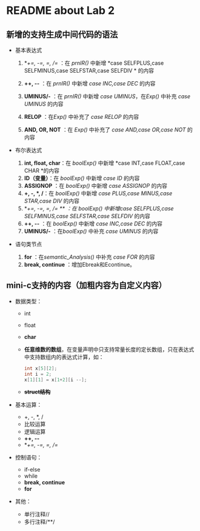 # README about Lab 2

## 新增的支持生成中间代码的语法

* 基本表达式

    1. **+=, -=, *=, /=** ：在 *prnIR()* 中新增 *case SELFPLUS,case SELFMINUS,case SELFSTAR,case SELFDIV * 的内容

    2. **++, --** ：在 *prnIR()* 中新增 *case INC,case DEC* 的内容

    3. **UMINUS/-** ：在 *prnIR()* 中新增 *case UMINUS*，在*Exp()* 中补充 *case UMINUS* 的内容

    4. **RELOP** ：在*Exp()* 中补充了 *case RELOP* 的内容

    5. **AND, OR, NOT** ：在 *Exp()* 中补充了 *case AND,case OR,case NOT* 的内容

* 布尔表达式
    1. **int, float, char**：在 *boolExp()* 中新增 *case INT,case FLOAT,case CHAR *的内容
    2. **ID（变量）**：在 *boolExp()* 中新增 *case ID*  的内容
    3. **ASSIGNOP** ：在 *boolExp()* 中新增 *case ASSIGNOP* 的内容
    4. **+, -, *,  /**：在 *boolExp()* 中新增 *case PLUS,case MINUS,case STAR,case DIV* 的内容
    5. **+=, -=, *=, /= ** ：在 *boolExp()* 中新增*case SELFPLUS,case SELFMINUS,case SELFSTAR,case SELFDIV* 的内容
    6. **++, --** ：在 *boolExp()* 中新增 *case INC,case DEC* 的内容
    7. **UMINUS/-** ：在*boolExp()* 中补充 *case UMINUS* 的内容
* 语句类节点
    1. **for** ：在*semantic_Analysis()* 中补充 *case FOR* 的内容
    2. **break, continue** ：增加Ebreak和Econtinue。

## mini-c支持的内容（加粗内容为自定义内容）

* 数据类型：
  
    * int
    
    * float
    
    * **char**
    
    * **任意维数的数组**，在变量声明中只支持常量长度的定长数组，只在表达式中支持数组内的表达式计算，如：
    
        ```c
        int x[5][2];
        int i = 2;
        x[1][1] = x[1+2][i --];
        ```
    
    * ~~**struct结构**~~
    
* 基本运算：
    * +, -, *, /
    * 比较运算
    * 逻辑运算
    * **++, --**
    * **+=, -=, *=, /=**
    
* 控制语句：
    * if-else
    * while
    * **break, continue**
    * **for**
    
* 其他：
    * 单行注释//
    * 多行注释/**/